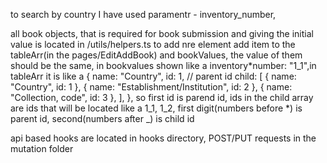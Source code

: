 to search by country I have used paramentr - inventory_number,

all book objects, that is required for book submission and giving the initial value is located in /utils/helpers.ts
to add nre element add item to the tableArr(in the pages/EditAddBook) and bookValues, the value of them should be the same, in bookvalues shown like a inventory*number: "1_1",in tableArr it is like a {
name: "Country",
id: 1, // parent id
child: [
{ name: "Country", id: 1 },
{ name: "Establishment/Institution", id: 2 },
{ name: "Collection, code", id: 3 },
],
}, so first id is parend id, ids in the child array are ids that will be located like a 1_1, 1_2, first digit(numbers before *) is parent id, second(numbers after \_) is child id

api based hooks are located in hooks directory, POST/PUT requests in the mutation folder
